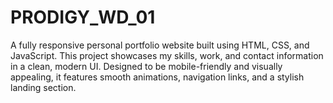 # PRODIGY_WD_01
A fully responsive personal portfolio website built using HTML, CSS, and JavaScript. This project showcases my skills, work, and contact information in a clean, modern UI. Designed to be mobile-friendly and visually appealing, it features smooth animations, navigation links, and a stylish landing section.
